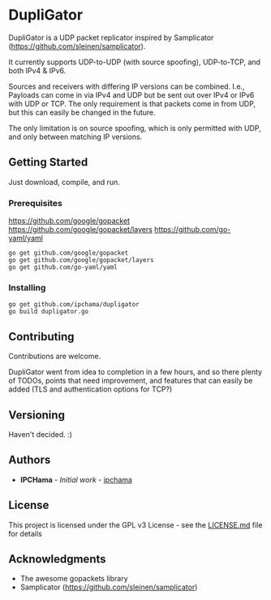 # DupliGator

DupliGator is a UDP packet replicator inspired by Samplicator (https://github.com/sleinen/samplicator).

It currently supports UDP-to-UDP (with source spoofing), UDP-to-TCP, and both IPv4 & IPv6.

Sources and receivers with differing IP versions can be combined. I.e., Payloads can come in via IPv4 and UDP but be sent out over IPv4 or IPv6 with UDP or TCP. The only requirement is that packets come in from UDP, but this can easily be changed in the future.

The only limitation is on source spoofing, which is only permitted with UDP, and only between matching IP versions.


## Getting Started

Just download, compile, and run.

### Prerequisites

https://github.com/google/gopacket
https://github.com/google/gopacket/layers
https://github.com/go-yaml/yaml
```
go get github.com/google/gopacket
go get github.com/google/gopacket/layers
go get github.com/go-yaml/yaml
```

### Installing

```
go get github.com/ipchama/dupligator
go build dupligator.go
```

## Contributing

Contributions are welcome.

DupliGator went from idea to completion in a few hours, and so there plenty of TODOs, points that need improvement, and features that can easily be added (TLS and authentication options for TCP?)

## Versioning
Haven't decided. :)

## Authors

* **IPCHama** - *Initial work* - [ipchama](https://github.com/ipchama)

## License

This project is licensed under the GPL v3 License - see the [LICENSE.md](LICENSE.md) file for details

## Acknowledgments

* The awesome gopackets library
* Samplicator (https://github.com/sleinen/samplicator)


